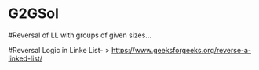 # G2GSol

#Reversal of LL with groups of given sizes...

#Reversal Logic in Linke List- > https://www.geeksforgeeks.org/reverse-a-linked-list/ 
